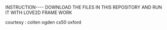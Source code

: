 INSTRUCTION----
DOWNLOAD THE FILES IN THIS REPOSITORY AND RUN IT WITH LOVE2D FRAME WORK






courtesy : colten ogden cs50 oxford
